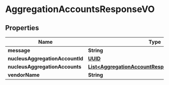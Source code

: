 
# AggregationAccountsResponseVO

## Properties
Name | Type | Description | Notes
------------ | ------------- | ------------- | -------------
**message** | **String** |  |  [optional]
**nucleusAggregationAccountId** | [**UUID**](UUID.md) |  |  [optional]
**nucleusAggregationAccounts** | [**List&lt;AggregationAccountResponseInternalObjectVO&gt;**](AggregationAccountResponseInternalObjectVO.md) |  |  [optional]
**vendorName** | **String** |  |  [optional]



